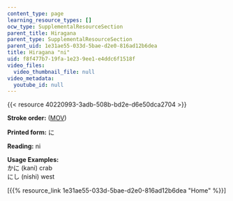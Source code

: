 ```yaml
---
content_type: page
learning_resource_types: []
ocw_type: SupplementalResourceSection
parent_title: Hiragana
parent_type: SupplementalResourceSection
parent_uid: 1e31ae55-033d-5bae-d2e0-816ad12b6dea
title: Hiragana "ni"
uid: f8f477b7-19fa-1e23-9ee1-e4ddc6f1518f
video_files:
  video_thumbnail_file: null
video_metadata:
  youtube_id: null
---
```


{{< resource 40220993-3adb-508b-bd2e-d6e50dca2704 >}}

**Stroke order:** ([MOV](http://www.archive.org/download/MITRES21F.01S10_HIRAGANA_CHARACTERS/0443.mov))

**Printed form:** に

**Reading:** ni

**Usage Examples:**  
かに (kani) crab  
にし (nishi) west

  
\[{{% resource_link 1e31ae55-033d-5bae-d2e0-816ad12b6dea "Home" %}}\]